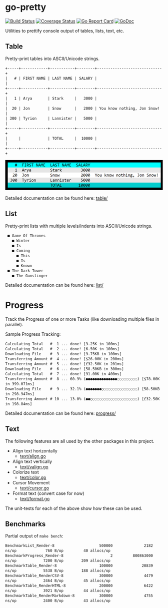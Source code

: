# go-pretty

[![Build Status](https://travis-ci.com/jedib0t/go-pretty.svg?branch=master)](https://travis-ci.com/jedib0t/go-pretty)
[![Coverage Status](https://coveralls.io/repos/github/jedib0t/go-pretty/badge.svg?branch=master)](https://coveralls.io/github/jedib0t/go-pretty?branch=master)
[![Go Report Card](https://goreportcard.com/badge/github.com/jedib0t/go-pretty)](https://goreportcard.com/report/github.com/jedib0t/go-pretty)
[![GoDoc](https://godoc.org/github.com/jedib0t/go-pretty?status.svg)](https://godoc.org/github.com/jedib0t/go-pretty)


Utilities to prettify console output of tables, lists, text, etc.

## Table

Pretty-print tables into ASCII/Unicode strings.

```
+-----+------------+-----------+--------+-----------------------------+
|   # | FIRST NAME | LAST NAME | SALARY |                             |
+-----+------------+-----------+--------+-----------------------------+
|   1 | Arya       | Stark     |   3000 |                             |
|  20 | Jon        | Snow      |   2000 | You know nothing, Jon Snow! |
| 300 | Tyrion     | Lannister |   5000 |                             |
+-----+------------+-----------+--------+-----------------------------+
|     |            | TOTAL     |  10000 |                             |
+-----+------------+-----------+--------+-----------------------------+
```

<img src="table/images/table-StyleColoredBright.png" width="640px"/>

Detailed documentation can be found here: [table/](table/)

## List

Pretty-print lists with multiple levels/indents into ASCII/Unicode strings.

```
 ■ Game Of Thrones
   ■ Winter
   ■ Is
   ■ Coming
     ■ This
     ■ Is
     ■ Known
 ■ The Dark Tower
   ■ The Gunslinger
```

Detailed documentation can be found here: [list/](list/)

# Progress

Track the Progress of one or more Tasks (like downloading multiple files in
parallel).

Sample Progress Tracking:
```
Calculating Total   #  1 ... done! [3.25K in 100ms]
Calculating Total   #  2 ... done! [6.50K in 100ms]
Downloading File    #  3 ... done! [9.75KB in 100ms]
Transferring Amount #  4 ... done! [$26.00K in 200ms]
Transferring Amount #  5 ... done! [£32.50K in 201ms]
Downloading File    #  6 ... done! [58.50KB in 300ms]
Calculating Total   #  7 ... done! [91.00K in 400ms]
Transferring Amount #  8 ... 60.9% (●●●●●●●●●●●●●●◌◌◌◌◌◌◌◌◌) [$78.00K in 399.071ms]
Downloading File    #  9 ... 32.1% (●●●●●●●○◌◌◌◌◌◌◌◌◌◌◌◌◌◌◌) [58.50KB in 298.947ms]
Transferring Amount # 10 ... 13.0% (●●○◌◌◌◌◌◌◌◌◌◌◌◌◌◌◌◌◌◌◌◌) [£32.50K in 198.84ms]
```

Detailed documentation can be found here: [progress/](progress/)

## Text

The following features are all used by the other packages in this project.

   - Align text horizontally
     - [text/align.go](text/align.go)
   - Align text vertically
     - [text/valign.go](text/valign.go)
   - Colorize text
     - [text/color.go](text/color.go)
   - Cursor Movement
     - [text/cursor.go](text/cursor.go)
   - Format text (convert case for now)
     - [text/format.go](text/format.go)

The unit-tests for each of the above show how these can be used.

## Benchmarks

Partial output of `make bench`:
```
BenchmarkList_Render-8                    500000              2182 ns/op             760 B/op         40 allocs/op
BenchmarkProgress_Render-8                     2         800863000 ns/op            7200 B/op        209 allocs/op
BenchmarkTable_Render-8                   100000             20839 ns/op            5538 B/op        188 allocs/op
BenchmarkTable_RenderCSV-8                300000              4479 ns/op            2464 B/op         45 allocs/op
BenchmarkTable_RenderHTML-8               200000              6422 ns/op            3921 B/op         44 allocs/op
BenchmarkTable_RenderMarkdown-8           300000              4755 ns/op            2400 B/op         43 allocs/op
```
